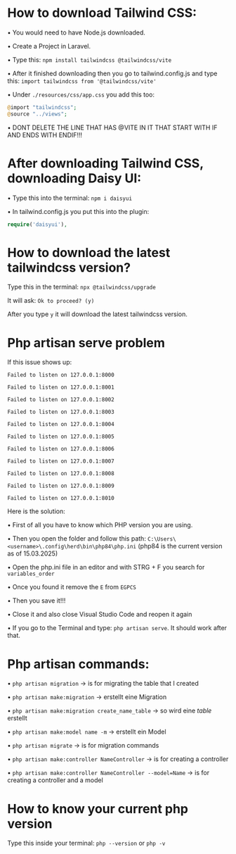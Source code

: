 # How to download Tailwind CSS:

• You would need to have Node.js downloaded.

• Create a Project in Laravel.

• Type this: ```npm install tailwindcss @tailwindcss/vite```

• After it finished downloading then you go to tailwind.config.js
  and type this: ```import tailwindcss from '@tailwindcss/vite'```

• Under ```./resources/css/app.css``` you add this too: 
```php
@import "tailwindcss";
@source "../views";
```

• DONT DELETE THE LINE THAT HAS @VITE IN IT THAT START WITH IF AND ENDS
  WITH ENDIF!!!

# After downloading Tailwind CSS, downloading Daisy UI:

• Type this into the terminal: ```npm i daisyui```

• In tailwind.config.js you put this into the plugin: 
```php
require('daisyui'),
```


# How to download the latest tailwindcss version?

Type this in the terminal: ```npx @tailwindcss/upgrade```

It will ask: ``` Ok to proceed? (y) ```

After you type ```y``` it will download the latest tailwindcss version.


# Php artisan serve problem
If this issue shows up:

```Failed to listen on 127.0.0.1:8000```

```Failed to listen on 127.0.0.1:8001```

```Failed to listen on 127.0.0.1:8002```

```Failed to listen on 127.0.0.1:8003```

```Failed to listen on 127.0.0.1:8004```

```Failed to listen on 127.0.0.1:8005```

```Failed to listen on 127.0.0.1:8006```

```Failed to listen on 127.0.0.1:8007```

```Failed to listen on 127.0.0.1:8008```

```Failed to listen on 127.0.0.1:8009```

```Failed to listen on 127.0.0.1:8010```

Here is the solution:

• First of all you have to know which PHP version you are using.

• Then you open the folder and follow this path: ```C:\Users\<username>\.config\herd\bin\php84\php.ini``` 
  (php84 is the current version as of 15.03.2025)

• Open the php.ini file in an editor and with STRG + F you search for ```variables_order```

• Once you found it remove the ```E``` from ```EGPCS```

• Then you save it!!!

• Close it and also close Visual Studio Code and reopen it again

• If you go to the Terminal and type: ```php artisan serve```. 
  It should work after that.


# Php artisan commands:
• ```php artisan migration``` -> is for migrating the table that I created

• ```php artisan make:migration``` -> erstellt eine Migration

• ```php artisan make:migration create_name_table``` -> so wird eine *table* erstellt

• ```php artisan make:model name -m``` -> erstellt ein Model

• ```php artisan migrate``` -> is for migration commands

• ```php artisan make:controller NameController``` -> is for creating a controller

• ```php artisan make:controller NameController --model=Name``` -> is for creating a controller and a model

# How to know your current php version
Type this inside your terminal: ```php --version``` or ```php -v```
